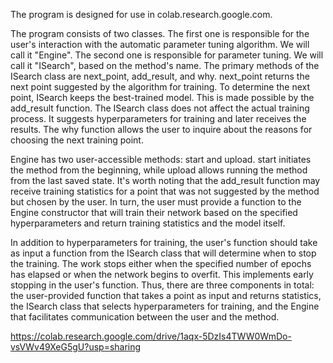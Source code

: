 The program is designed for use in colab.research.google.com.

The program consists of two classes. The first one is responsible for the user's interaction with the automatic parameter tuning algorithm. We will call it "Engine". The second one is responsible for parameter tuning. We will call it "ISearch", based on the method's name. The primary methods of the ISearch class are next_point, add_result, and why. next_point returns the next point suggested by the algorithm for training. To determine the next point, ISearch keeps the best-trained model. This is made possible by the add_result function. The ISearch class does not affect the actual training process. It suggests hyperparameters for training and later receives the results. The why function allows the user to inquire about the reasons for choosing the next training point.

Engine has two user-accessible methods: start and upload. start initiates the method from the beginning, while upload allows running the method from the last saved state. It's worth noting that the add_result function may receive training statistics for a point that was not suggested by the method but chosen by the user. In turn, the user must provide a function to the Engine constructor that will train their network based on the specified hyperparameters and return training statistics and the model itself.

In addition to hyperparameters for training, the user's function should take as input a function from the ISearch class that will determine when to stop the training. The work stops either when the specified number of epochs has elapsed or when the network begins to overfit. This implements early stopping in the user's function. Thus, there are three components in total: the user-provided function that takes a point as input and returns statistics, the ISearch class that selects hyperparameters for training, and the Engine that facilitates communication between the user and the method.

https://colab.research.google.com/drive/1aqx-5DzIs4TWW0WmDo-vsVWv49XeG5gU?usp=sharing
